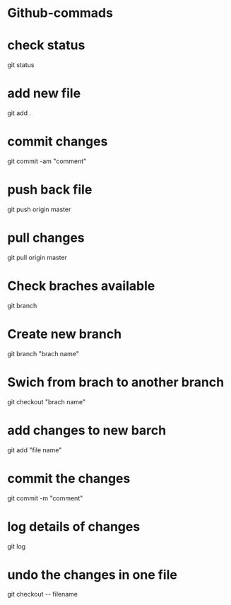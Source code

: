 # Github-commads
# check status
git status
# add new file 
git add .
# commit changes
git commit -am "comment"
# push back file
git push origin master
# pull changes
git pull origin master
# Check braches available
git branch
# Create new branch
git branch "brach name"
# Swich from brach to another branch
git checkout "brach name"
# add changes to new barch
git add "file name"
# commit the changes 
git commit -m "comment"
# log details of changes
git log
# undo the changes in one file
git checkout -- filename
